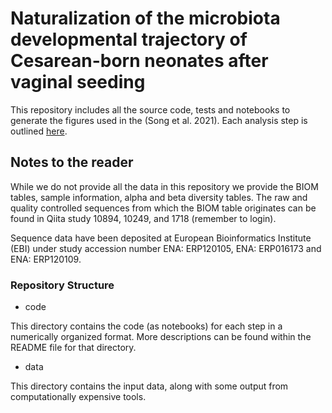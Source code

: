 # Naturalization of the microbiota developmental trajectory of Cesarean-born neonates after vaginal seeding

This repository includes all the source code, tests and notebooks to generate the figures used in the (Song et al. 2021). Each analysis step is outlined [here](https://github.com/knightlab-analyses/seeding-study/tree/master/code#notebooks-for-normalization-of-the-microbiome-first-year-trajectory-by-vaginal-seeding-in-c-section-born-infants).

## Notes to the reader

While we do not provide all the data in this repository we provide the BIOM tables, sample information, alpha and beta diversity tables. The raw and quality controlled sequences from which the BIOM table originates can be found in Qiita study 10894, 10249, and 1718 (remember to login).

Sequence data have been deposited at European Bioinformatics Institute (EBI) under study accession number ENA: ERP120105, ENA: ERP016173 and ENA: ERP120109.

### Repository Structure

* code

This directory contains the code (as notebooks) for each step in a numerically organized format. More descriptions can be found within the README file for that directory.

* data

This directory contains the input data, along with some output from computationally expensive tools. 

